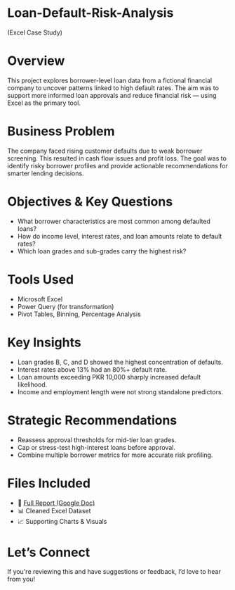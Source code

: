 # Loan-Default-Risk-Analysis
(Excel Case Study)

# Overview
This project explores borrower-level loan data from a fictional financial company to uncover patterns linked to high default rates. The aim was to support more informed loan approvals and reduce financial risk — using Excel as the primary tool.

# Business Problem
The company faced rising customer defaults due to weak borrower screening. This resulted in cash flow issues and profit loss. The goal was to identify risky borrower profiles and provide actionable recommendations for smarter lending decisions.

# Objectives & Key Questions
- What borrower characteristics are most common among defaulted loans?
- How do income level, interest rates, and loan amounts relate to default rates?
- Which loan grades and sub-grades carry the highest risk?

# Tools Used
- Microsoft Excel  
- Power Query (for transformation)  
- Pivot Tables, Binning, Percentage Analysis

# Key Insights
- Loan grades B, C, and D showed the highest concentration of defaults.
- Interest rates above 13% had an 80%+ default rate.
- Loan amounts exceeding PKR 10,000 sharply increased default likelihood.
- Income and employment length were not strong standalone predictors.

# Strategic Recommendations
- Reassess approval thresholds for mid-tier loan grades.
- Cap or stress-test high-interest loans before approval.
- Combine multiple borrower metrics for more accurate risk profiling.

# Files Included
- 📄 [Full Report (Google Doc)](link-to-pdf-or-doc)
- 📊 Cleaned Excel Dataset
- 📈 Supporting Charts & Visuals

# Let’s Connect
If you're reviewing this and have suggestions or feedback, I’d love to hear from you!
